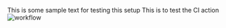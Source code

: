 This is some sample text for testing this setup
This is to test the CI action
![workflow](https://github.com/ephygood/sem/actions/workflows/main.yml/badge.svg)